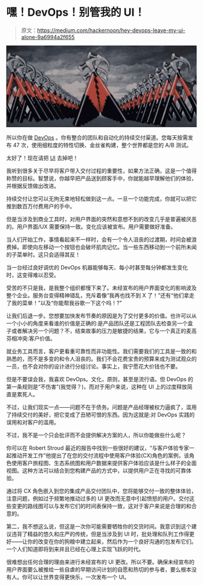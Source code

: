 # 嘿！DevOps！别管我的 UI！

> 原文：<https://medium.com/hackernoon/hey-devops-leave-my-ui-alone-9a6994a2f655>

![](img/0de253af916fbd6a94b7838d934e5a3d.png)

所以你在做 [DevOps](https://hackernoon.com/tagged/devops) 。你有整合的团队和自动化的持续交付渠道。您每天按需发布 47 次，使用细粒度的特性切换、金丝雀构建，整个世界都是您的 A/B 测试。

太好了！现在请把 [UI](https://hackernoon.com/tagged/ui) 去掉吧！

我听到很多关于尽早将客户带入交付过程的重要性，如果方法正确，这是一个值得称赞的目标。智慧说，你越早把产品送到顾客手中，你就能越早理解他们的体验，并根据反馈做出改进。

持续交付让您可以无拘无束地轻松做到这一点。一旦一个功能完成，你就可以把它推到数百万付费用户的手中。

但是当涉及到商业工具时，对用户界面的突然和意想不到的改变几乎是普遍被厌恶的。用户界面/UX 需要保持一致。变化应该被宣布。用户需要做好准备。

当人们开始工作，事情看起来不一样时，会有一个令人沮丧的过渡期，时间会被浪费掉。即使向左移动一个按钮也会破坏肌肉记忆。当一些东西移动到一个前所未闻的子菜单时。这只会适得其反！

当一台经过良好调优的 DevOps 机器能够每天、每小时甚至每分钟都发生变化时，这变得难以忍受。

受苦的不只是我，是我整个组织都慢下来了。未经宣布的用户界面变化的影响波及整个企业。服务台变得精神错乱，充斥着像“我再也找不到 X 了！”还有“他们拿走了我的菜单！”以及“你能帮我谷歌一下这个吗！?"

让我们后退一步。您想要加快发布节奏的原因是为了交付更多的价值。也许可以从一个小小的角度来看谁的价值是正确的:是产品团队还是工程团队去检查另一个盒子或者解决另一个问题？不，结束故事的压力是敏捷的结果，它与一个真正的麦高芬相冲突:客户价值。

就业务工具而言，客户更看重可靠性而非功能性。我们需要我们的工具是一致的和熟悉的，而不是多变的和令人沮丧的。我们不会花费宝贵的预算来成为测试观众的一员，也不会对你的设计进行分组讨论。事实上，我宁愿花大价钱也不要。

但是不要误会我，我喜欢 DevOps。文化，原则，甚至是流行语。但 DevOps 的第一条规则是“不伤害”(我觉得？)，而对于用户来说，这种在 UI 上的过度释放简直是累死人。

不过，让我们现实一点——问题不在于债务。问题是产品经理被权力逼疯了，滥用了持续交付的美好，把它变成了丑陋可恨的东西。因为这就是:对 DevOps 实践的误用和对客户的滥用。

不过，我不是一个只会批评而不会提供解决方案的人，所以你能做些什么呢？

你可以在 Robert Stroud 最近的报告中找到一些很好的建议，“与客户体验专家一起推动开发工作”他提出了在您的交付流程中使用客户体验(CX)角色的案例，该角色使用客户旅程图、生态系统图和用户数据来提供客户体验应该是什么样子的全面视图。这种方法可以结合到您构建产品的方式中，以提供用户正在寻找的可靠体验。

通过将 CX 角色嵌入到您的集成产品交付团队中，您将能够交付一致的整体体验，注意问题，例如过于频繁地推动过多的 UI 更改而无意中引起愤怒的用户。交付这些变更的路线图可以与发布它们的时间表保持一致，这对于客户来说是合理的和合意的。

第二，我不想这么说，但这是一次你可能需要牺牲你的交货时间。我意识到这个建议违背了精益的悠久和庄严的传统，但是当涉及到 UI 时，批处理和队列工作得更好——让你的改变在你的狗粮中建立起来，然后作为一个良好沟通的包发布它们。一个人们知道即将到来并且已经在心理上实现飞跃的时代。

很难想出任何合理的理由来进行未经宣布的 UI 更改。所以不要。确保未经宣布的用户界面要么被推给一些自虐的早期访问计划的自愿和热切的参与者，要么根本没有人。你可以让世界变得更快乐，一次发布一个 UI。